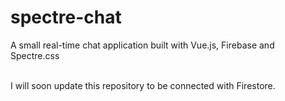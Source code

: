 # spectre-chat
A small real-time chat application built with Vue.js, Firebase and Spectre.css <br /><br />

I will soon update this repository to be connected with Firestore.
